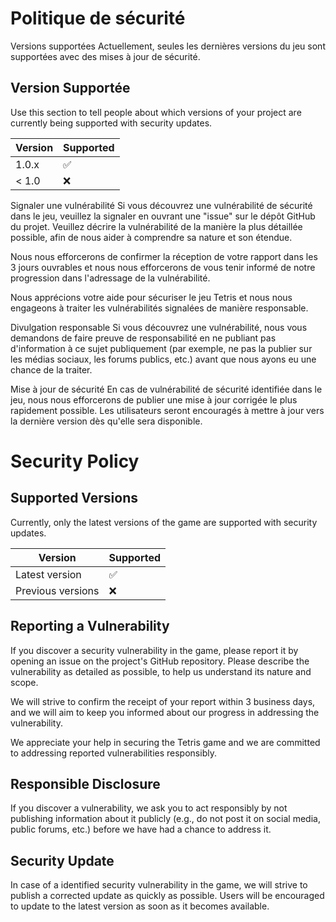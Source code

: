 # Politique de sécurité
Versions supportées
Actuellement, seules les dernières versions du jeu sont supportées avec des mises à jour de sécurité.

## Version	Supportée

Use this section to tell people about which versions of your project are
currently being supported with security updates.

| Version | Supported          |
| ------- | ------------------ |
| 1.0.x   | :white_check_mark: |
| < 1.0   | :x:                |

Signaler une vulnérabilité
Si vous découvrez une vulnérabilité de sécurité dans le jeu, veuillez la signaler en ouvrant une "issue" sur le dépôt GitHub du projet. Veuillez décrire la vulnérabilité de la manière la plus détaillée possible, afin de nous aider à comprendre sa nature et son étendue.

Nous nous efforcerons de confirmer la réception de votre rapport dans les 3 jours ouvrables et nous nous efforcerons de vous tenir informé de notre progression dans l'adressage de la vulnérabilité.

Nous apprécions votre aide pour sécuriser le jeu Tetris et nous nous engageons à traiter les vulnérabilités signalées de manière responsable.

Divulgation responsable
Si vous découvrez une vulnérabilité, nous vous demandons de faire preuve de responsabilité en ne publiant pas d'information à ce sujet publiquement (par exemple, ne pas la publier sur les médias sociaux, les forums publics, etc.) avant que nous ayons eu une chance de la traiter.

Mise à jour de sécurité
En cas de vulnérabilité de sécurité identifiée dans le jeu, nous nous efforcerons de publier une mise à jour corrigée le plus rapidement possible. Les utilisateurs seront encouragés à mettre à jour vers la dernière version dès qu'elle sera disponible.

# Security Policy

## Supported Versions

Currently, only the latest versions of the game are supported with security updates.

| Version | Supported |
| ------- | ------------------ |
| Latest version | :white_check_mark: |
| Previous versions | :x: |

## Reporting a Vulnerability

If you discover a security vulnerability in the game, please report it by opening an issue on the project's GitHub repository. Please describe the vulnerability as detailed as possible, to help us understand its nature and scope.

We will strive to confirm the receipt of your report within 3 business days, and we will aim to keep you informed about our progress in addressing the vulnerability.

We appreciate your help in securing the Tetris game and we are committed to addressing reported vulnerabilities responsibly.

## Responsible Disclosure

If you discover a vulnerability, we ask you to act responsibly by not publishing information about it publicly (e.g., do not post it on social media, public forums, etc.) before we have had a chance to address it.

## Security Update

In case of a identified security vulnerability in the game, we will strive to publish a corrected update as quickly as possible. Users will be encouraged to update to the latest version as soon as it becomes available.
